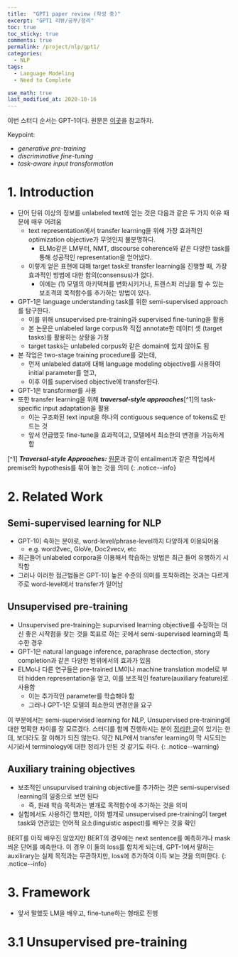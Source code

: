 ```yaml
---
title:  "GPT1 paper review (작성 중)"
excerpt: "GPT1 리뷰/공부/정리"
toc: true
toc_sticky: true
comments: true
permalink: /project/nlp/gpt1/
categories:
  - NLP
tags:
  - Language Modeling
  - Need to Complete

use_math: true
last_modified_at: 2020-10-16
---
```


이번 스터디 순서는 GPT-1이다. 원문은 [이곳](https://s3-us-west-2.amazonaws.com/openai-assets/research-covers/language-unsupervised/language_understanding_paper.pdf)을 참고하자.

Keypoint:
- *generative pre-training*
- *discriminative fine-tuning*
- *task-aware input transformation*

# 1. Introduction

- 단어 단위 이상의 정보를 unlabeled text에 얻는 것은 다음과 같은 두 가지 이유 때문에 매우 어려움
    - text representation에서 transfer learning을 위해 가장 효과적인 optimization objective가 무엇인지 불분명하다.
        - ELMo같은 LM부터, NMT, discourse coherence와 같은 다양한 task를 통해 성공적인 representation을 얻어냈다.
    - 이렇게 얻은 표현에 대해 target task로 transfer learning을 진행할 때, 가장 효과적인 방법에 대한 합의(consensus)가 없다.
        - 이에는 (1) 모델의 아키텍쳐를 변화시키거나, 트랜스퍼 러닝을 할 수 있는 보조격의 목적함수를 추가하는 방법이 있다.
- GPT-1은 language understanding task를 위한 semi-supervised approach를 탐구한다. 
    - 이를 위해 unsupervised pre-training과 supervised fine-tuning을 활용
    - 본 논문은 unlabeled large corpus와 직접 annotate한 데이터 셋 (target tasks)를 활용하는 상황을 가정
    - target tasks는 unlabeled corpus와 같은 domain에 있지 않아도 됨 
- 본 작업은 two-stage training procedure를 갖는데, 
    - 먼저 unlabeled data에 대해 language modeling objective를 사용하여 initial parameter를 얻고,
    - 이후 이를 supervised objective에 transfer한다.
- GPT-1은 transformer를 사용
- 또한 transfer learning을 위해 ***traversal-style approaches***[^1]의 task-specific input adaptation을 활용
    - 이는 구조화된 text input을 하나의 contiguous sequence of tokens로 만드는 것
    - 앞서 언급했듯 fine-tune을 효과적이고, 모델에서 최소한의 변경을 가능하게 함

[^1] ***Traversal-style Approaches:*** [원문](https://arxiv.org/pdf/1509.06664.pdf)과 같이 entailment과 같은 작업에서 premise와 hypothesis를 묶어 놓는 것을 의미
{: .notice--info}

# 2. Related Work

## Semi-supervised learning for NLP

- GPT-1이 속하는 분야로, word-level/phrase-level까지 다양하게 이용되어옴
    - e.g. word2vec, GloVe, Doc2vecv, etc
- 최근들어 unlabeled corpora을 이용해서 학습하는 방법은 최근 들어 유행하기 시작함
- 그러나 이러한 접근법들은 GPT-1이 높은 수준의 의미를 포착하려는 것과는 다르게 주로 word-level에서 transfer가 일어남

## Unsupervised pre-training

- Unsupervised pre-training는 supurvised learning objective를 수정하는 대신 좋은 시작점을 찾는 것을 목표로 하는 곳에서 semi-supervised learning의 특수한 경우
- GPT-1은 natural language inference, paraphrase dectection, story completion과 같은 다양한 범위에서의 효과가 있음
- ELMo나 다른 연구들은 pre-trained LM이나 machine translation model로 부터 hidden representation을 얻고, 이를 보조적인 feature(auxiliary feature)로 사용함
    - 이는 추가적인 parameter를 학습해야 함
    - 그러나 GPT-1은 모델의 최소한의 변경만을 요구

이 부분에서는 semi-supervised learning for NLP, Unsupervised pre-training에 대한 명확한 차이를 잘 모르겠다. 스터디를 함께 진행하시는 분이 [정리한 글](https://github.com/abooundev/nlp_paper/issues/1)이 있기는 한데, 보더라도 잘 이해가 되진 않는다. 약간 NLP에서 transfer learning이 막 시도되는 시기라서 terminology에 대한 정리가 안된 것 같기도 하다.
{: .notice--warning}

## Auxiliary training objectives

- 보조적인 unsupurvised training objective를 추가하는 것은 semi-supervised learning의 일종으로 보면 된다
    - 즉, 원래 학습 목적과는 별개로 목적함수에 추가하는 것을 의미
- 실험에서도 사용하긴 했지만, 이와 별개로 unsupervised pre-training이 target task와 연관있는 언어적 요소(linguistic aspect)를 배우는 것을 확인

BERT를 아직 배우진 않았지만 BERT의 경우에는 next sentence를 예측하거나 mask 씌운 단어를 예측한다. 이 경우 이 둘의 loss를 합치게 되는데, GPT-1에서 말하는 auxilirary는 실제 목적과는 무관하지만, loss에 추가하여 이득 보는 것을 의미한다.
{: .notice--info}


# 3. Framework

- 앞서 말했듯 LM을 배우고, fine-tune하는 형태로 진행

# 3.1 Unsupervised pre-training

